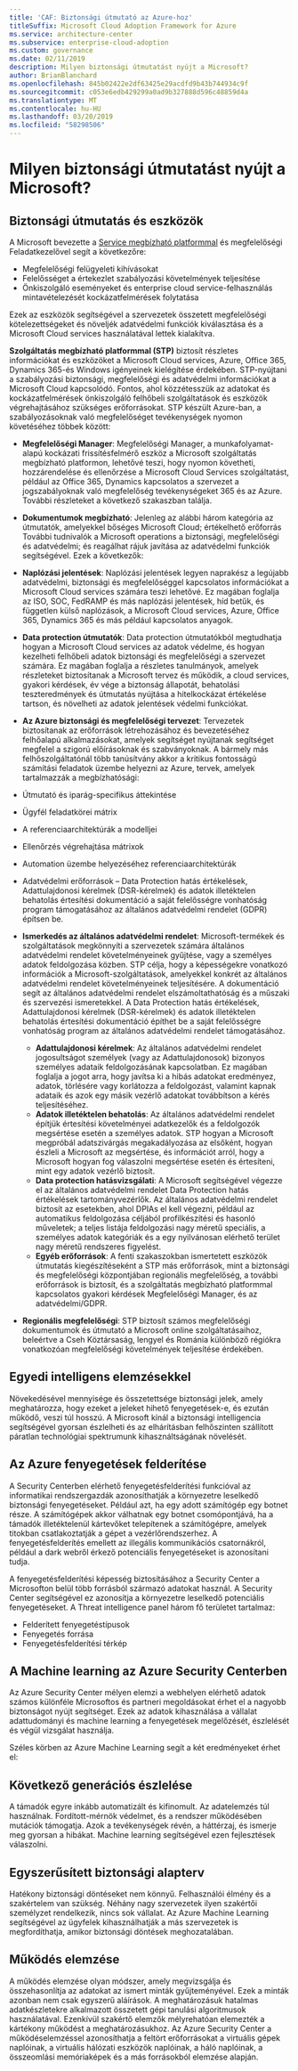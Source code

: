 ```yaml
---
title: 'CAF: Biztonsági útmutató az Azure-hoz'
titleSuffix: Microsoft Cloud Adoption Framework for Azure
ms.service: architecture-center
ms.subservice: enterprise-cloud-adoption
ms.custom: governance
ms.date: 02/11/2019
description: Milyen biztonsági útmutatást nyújt a Microsoft?
author: BrianBlanchard
ms.openlocfilehash: 845b02422e2df63425e29acdfd9b43b744934c9f
ms.sourcegitcommit: c053e6edb429299a0ad9b327888d596c48859d4a
ms.translationtype: MT
ms.contentlocale: hu-HU
ms.lasthandoff: 03/20/2019
ms.locfileid: "58298506"
---
```

<!-- markdownlint-disable MD026 -->

# <a name="what-security-guidance-does-microsoft-provide"></a>Milyen biztonsági útmutatást nyújt a Microsoft?

## <a name="security-guidance-and-tools"></a>Biztonsági útmutatás és eszközök

A Microsoft bevezette a [Service megbízható platformmal](https://servicetrust.microsoft.com) és megfelelőségi Feladatkezelővel segít a következőre:

- Megfelelőségi felügyeleti kihívásokat
- Felelősséget a értekezlet szabályozási követelmények teljesítése
- Önkiszolgáló eseményeket és enterprise cloud service-felhasználás mintavételezését kockázatfelmérések folytatása

Ezek az eszközök segítségével a szervezetek összetett megfelelőségi kötelezettségeket és növeljék adatvédelmi funkciók kiválasztása és a Microsoft Cloud services használatával lettek kialakítva.

**Szolgáltatás megbízható platformmal (STP)** biztosít részletes információkat és eszközöket a Microsoft Cloud services, Azure, Office 365, Dynamics 365-és Windows igényeinek kielégítése érdekében. STP-nyújtani a szabályozási biztonsági, megfelelőségi és adatvédelmi információkat a Microsoft Cloud kapcsolódó. Fontos, ahol közzétesszük az adatokat és kockázatfelmérések önkiszolgáló felhőbeli szolgáltatások és eszközök végrehajtásához szükséges erőforrásokat. STP készült Azure-ban, a szabályozásoknak való megfelelőséget tevékenységek nyomon követéséhez többek között:

- **Megfelelőségi Manager**: Megfelelőségi Manager, a munkafolyamat-alapú kockázati frissítésfelmérő eszköz a Microsoft szolgáltatás megbízható platformon, lehetővé teszi, hogy nyomon követheti, hozzárendelése és ellenőrzése a Microsoft Cloud Services szolgáltatást, például az Office 365, Dynamics kapcsolatos a szervezet a jogszabályoknak való megfelelőség tevékenységeket 365 és az Azure. További részleteket a következő szakaszban találja.
- **Dokumentumok megbízható**: Jelenleg az alábbi három kategória az útmutatók, amelyekkel bőséges Microsoft Cloud; értékelhető erőforrás További tudnivalók a Microsoft operations a biztonsági, megfelelőségi és adatvédelmi; és reagálhat rájuk javítása az adatvédelmi funkciók segítségével. Ezek a következők:
- **Naplózási jelentések**: Naplózási jelentések legyen naprakész a legújabb adatvédelmi, biztonsági és megfelelőséggel kapcsolatos információkat a Microsoft Cloud services számára teszi lehetővé. Ez magában foglalja az ISO, SOC, FedRAMP és más naplózási jelentések, híd betűk, és független külső naplózások, a Microsoft Cloud services, Azure, Office 365, Dynamics 365 és más például kapcsolatos anyagok.
- **Data protection útmutatók**: Data protection útmutatókból megtudhatja hogyan a Microsoft Cloud services az adatok védelme, és hogyan kezelheti felhőbeli adatok biztonsági és megfelelőségi a szervezet számára. Ez magában foglalja a részletes tanulmányok, amelyek részleteket biztosítanak a Microsoft tervez és működik, a cloud services, gyakori kérdések, év vége a biztonság állapotát, behatolási teszteredmények és útmutatás nyújtása a hitelkockázat értékelése tartson, és növelheti az adatok jelentések védelmi funkciókat.
- **Az Azure biztonsági és megfelelőségi tervezet**: Tervezetek biztosítanak az erőforrások létrehozásához és bevezetéséhez felhőalapú alkalmazásokat, amelyek segítséget nyújtanak segítséget megfelel a szigorú előírásoknak és szabványoknak. A bármely más felhőszolgáltatónál több tanúsítvány akkor a kritikus fontosságú számítási feladatok üzembe helyezni az Azure, tervek, amelyek tartalmazzák a megbízhatósági:

- Útmutató és iparág-specifikus áttekintése
- Ügyfél feladatkörei mátrix
- A referenciaarchitektúrák a modelljei
- Ellenőrzés végrehajtása mátrixok
- Automation üzembe helyezéséhez referenciaarchitektúrák
- Adatvédelmi erőforrások – Data Protection hatás értékelések, Adattulajdonosi kérelmek (DSR-kérelmek) és adatok illetéktelen behatolás értesítési dokumentáció a saját felelősségre vonhatóság program támogatásához az általános adatvédelmi rendelet (GDPR) építsen be.

- **Ismerkedés az általános adatvédelmi rendelet**: Microsoft-termékek és szolgáltatások megkönnyíti a szervezetek számára általános adatvédelmi rendelet követelményeinek gyűjtése, vagy a személyes adatok feldolgozása közben. STP célja, hogy a képességekre vonatkozó információk a Microsoft-szolgáltatások, amelyekkel konkrét az általános adatvédelmi rendelet követelményeinek teljesítésére. A dokumentáció segít az általános adatvédelmi rendelet elszámoltathatóság és a műszaki és szervezési ismeretekkel. A Data Protection hatás értékelések, Adattulajdonosi kérelmek (DSR-kérelmek) és adatok illetéktelen behatolás értesítési dokumentáció építhet be a saját felelősségre vonhatóság program az általános adatvédelmi rendelet támogatásához.
  - **Adattulajdonosi kérelmek**: Az általános adatvédelmi rendelet jogosultságot személyek (vagy az Adattulajdonosok) bizonyos személyes adataik feldolgozásának kapcsolatban. Ez magában foglalja a jogot arra, hogy javítsa ki a hibás adatokat eredményez, adatok, törlésére vagy korlátozza a feldolgozást, valamint kapnak adataik és azok egy másik vezérlő adatokat továbbítson a kérés teljesítéséhez.
  - **Adatok illetéktelen behatolás**: Az általános adatvédelmi rendelet építjük értesítési követelményei adatkezelők és a feldolgozók megsértése esetén a személyes adatok. STP hogyan a Microsoft megpróbál adatszivárgás megakadályozása az elsőként, hogyan észleli a Microsoft az megsértése, és információt arról, hogy a Microsoft hogyan fog válaszolni megsértése esetén és értesíteni, mint egy adatok vezérlő biztosít.
  - **Data protection hatásvizsgálati**: A Microsoft segítségével végezze el az általános adatvédelmi rendelet Data Protection hatás értékelések tartományvezérlők. Az általános adatvédelmi rendelet biztosít az esetekben, ahol DPIAs el kell végezni, például az automatikus feldolgozása céljából profilkészítési és hasonló műveletek; a teljes listája feldolgozási nagy méretű speciális, a személyes adatok kategóriák és a egy nyilvánosan elérhető terület nagy méretű rendszeres figyelést.
  - **Egyéb erőforrások**: A fenti szakaszokban ismertetett eszközök útmutatás kiegészítéseként a STP más erőforrások, mint a biztonsági és megfelelőségi központjában regionális megfelelőség, a további erőforrások is biztosít, és a szolgáltatás megbízható platformmal kapcsolatos gyakori kérdések Megfelelőségi Manager, és az adatvédelmi/GDPR.
- **Regionális megfelelőségi**: STP biztosít számos megfelelőségi dokumentumok és útmutató a Microsoft online szolgáltatásaihoz, beleértve a Cseh Köztársaság, lengyel és Románia különböző régiókra vonatkozóan megfelelőségi követelmények teljesítése érdekében.

## <a name="unique-intelligent-insights"></a>Egyedi intelligens elemzésekkel

Növekedésével mennyisége és összetettsége biztonsági jelek, amely meghatározza, hogy ezeket a jeleket hihető fenyegetések-e, és ezután működő, veszi túl hosszú. A Microsoft kínál a biztonsági intelligencia segítségével gyorsan észlelheti és az elhárításban felhőszinten szállított páratlan technológiai spektrumunk kihasználtságának növelését.

## <a name="azure-threat-intelligence"></a>Az Azure fenyegetések felderítése

A Security Centerben elérhető fenyegetésfelderítési funkcióval az informatikai rendszergazdák azonosíthatják a környezetre leselkedő biztonsági fenyegetéseket. Például azt, ha egy adott számítógép egy botnet része. A számítógépek akkor válhatnak egy botnet csomópontjává, ha a támadók illetéktelenül kártevőket telepítenek a számítógépre, amelyek titokban csatlakoztatják a gépet a vezérlőrendszerhez. A fenyegetésfelderítés emellett az illegális kommunikációs csatornákról, például a dark webről érkező potenciális fenyegetéseket is azonosítani tudja.

A fenyegetésfelderítési képesség biztosításához a Security Center a Microsofton belül több forrásból származó adatokat használ. A Security Center segítségével ez azonosítja a környezetre leselkedő potenciális fenyegetéseket. A Threat intelligence panel három fő területet tartalmaz:

- Felderített fenyegetéstípusok
- Fenyegetés forrása
- Fenyegetésfelderítési térkép

## <a name="machine-learning-in-azure-security-center"></a>A Machine learning az Azure Security Centerben

Az Azure Security Center mélyen elemzi a webhelyen elérhető adatok számos különféle Microsoftos és partneri megoldásokat érhet el a nagyobb biztonságot nyújt segítséget. Ezek az adatok kihasználása a vállalat adattudományi és machine learning a fenyegetések megelőzését, észlelését és végül vizsgálat használja.

Széles körben az Azure Machine Learning segít a két eredményeket érhet el:

## <a name="next-generation-detection"></a>Következő generációs észlelése

A támadók egyre inkább automatizált és kifinomult. Az adatelemzés túl használnak. Fordított-mérnök védelmet, és a rendszer működésében mutációk támogatja. Azok a tevékenységek révén, a háttérzaj, és ismerje meg gyorsan a hibákat. Machine learning segítségével ezen fejlesztések válaszolni.

## <a name="simplified-security-baseline"></a>Egyszerűsített biztonsági alapterv

Hatékony biztonsági döntéseket nem könnyű. Felhasználói élmény és a szakértelem van szükség. Néhány nagy szervezetek ilyen szakértői személyzet rendelkezik, nincs sok vállalat. Az Azure Machine Learning segítségével az ügyfelek kihasználhatják a más szervezetek is megfordíthatja, amikor biztonsági döntések meghozatalában.

## <a name="behavioral-analytics"></a>Működés elemzése

A működés elemzése olyan módszer, amely megvizsgálja és összehasonlítja az adatokat az ismert minták gyűjteményével. Ezek a minták azonban nem csak egyszerű aláírások. A meghatározásuk hatalmas adatkészletekre alkalmazott összetett gépi tanulási algoritmusok használatával. Ezenkívül szakértő elemzők mélyrehatóan elemezték a kártékony működést a meghatározásukhoz. Az Azure Security Center a működéselemzéssel azonosíthatja a feltört erőforrásokat a virtuális gépek naplóinak, a virtuális hálózati eszközök naplóinak, a háló naplóinak, a összeomlási memóriaképek és a más forrásokból elemzése alapján.
